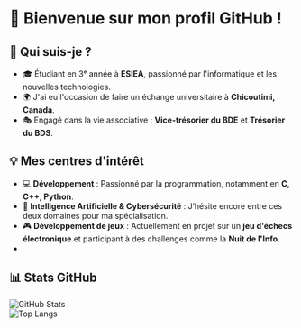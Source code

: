 # 👋 Bienvenue sur mon profil GitHub !  

## 🚀 Qui suis-je ?  
- 🎓 Étudiant en 3ᵉ année à **ESIEA**, passionné par l'informatique et les nouvelles technologies.  
- 🌍 J'ai eu l'occasion de faire un échange universitaire à **Chicoutimi, Canada**.  
- 🎭 Engagé dans la vie associative : **Vice-trésorier du BDE** et **Trésorier du BDS**.  

## 💡 Mes centres d'intérêt  
- 💻 **Développement** : Passionné par la programmation, notamment en **C, C++, Python**.  
- 🤖 **Intelligence Artificielle & Cybersécurité** : J’hésite encore entre ces deux domaines pour ma spécialisation.  
- 🎮 **Développement de jeux** : Actuellement en projet sur un **jeu d'échecs électronique** et participant à des challenges comme la **Nuit de l'Info**.
- 
## 📊 Stats GitHub  
![GitHub Stats](https://github-readme-stats.vercel.app/api?username=MagiCapSss&show_icons=true&theme=dark)  
![Top Langs](https://github-readme-stats.vercel.app/api/top-langs/?username=MagiCapSss&layout=compact&theme=dark)
